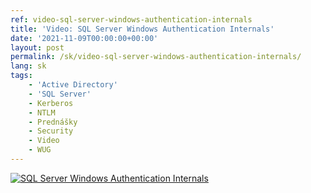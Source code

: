 ```yaml
---
ref: video-sql-server-windows-authentication-internals
title: 'Video: SQL Server Windows Authentication Internals'
date: '2021-11-09T00:00:00+00:00'
layout: post
permalink: /sk/video-sql-server-windows-authentication-internals/
lang: sk
tags:
    - 'Active Directory'
    - 'SQL Server'
    - Kerberos
    - NTLM
    - Prednášky
    - Security
    - Video
    - WUG
---
```


[![SQL Server Windows Authentication Internals](https://wug.cz/online/akce/GetFile.ashx?PhotoID=3308&ThumbnailSizeName=detail)](https://wug.cz/zaznamy/726-SQL-Server-Bootcamp-2021-SQL-Server-Windows-Authentication-Internals)
